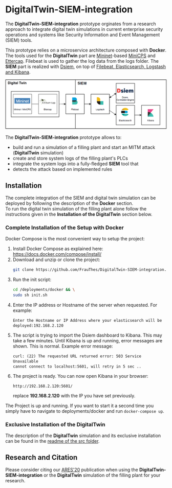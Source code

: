 # DigitalTwin-SIEM-integration

The **DigitalTwin-SIEM-integration** prototype orginates from a research approach to integrate digital twin simulations 
in current enterprise security operations and systems like Security Information and Event Management (SIEM) tools. 

This prototype relies on a microservice architecture composed with **Docker**. The tools used for the **DigitalTwin** part
are [Mininet](http://mininet.org)-based [MiniCPS](https://github.com/scy-phy/minicps) and [Ettercap](https://www.ettercap-project.org/). 
Filebeat is used to gather the log data from the logs folder.
The **SIEM** part is realized with [Dsiem](https://www.dsiem.org/), on top of [Filebeat, Elasticsearch, Logstash and Kibana](https://www.elastic.co/).

![microservice architecture](./misc/micro-service_architecture.PNG "microservice architecture")

The **DigitalTwin-SIEM-integration** prototype allows to:
 - build and run a simulation of a filling plant and start an MITM attack (**DigitalTwin** simulation)
 - create and store system logs of the filling plant's PLCs 
 - integrate the system logs into a fully-fledged **SIEM** tool that
 - detects the attack based on implemented rules


## Installation
The complete integration of the SIEM and digital twin simulation can be deployed by following the description of the **Docker** section.                                                                                         
To run the digital twin simulation of the filling plant alone follow the instructions given in the **Installation of the DigitalTwin** section below.

### Complete Installation of the Setup with Docker
Docker Compose is the most convenient way to setup the project:
1. Install Docker Compose as explained here: https://docs.docker.com/compose/install/
2. Download and unzip or clone the project:
    ```bash
    git clone https://github.com/FrauThes/DigitalTwin-SIEM-integration.git
    ```
3. Run the init script:
    ```bash
    cd /deployments/docker && \
    sudo sh init.sh
    ```
4. Enter the IP address or Hostname of the server when requested. For example:
    ```
    Enter the Hostname or IP Address where your elasticsearch will be deployed:192.168.2.120
    ```
5. The script is trying to import the Dsiem dashboard to Kibana. This may take a few minutes. Until Kibana is up and running, error messages are shown. This is normal. Example error message:
    ```
    curl: (22) The requested URL returned error: 503 Service Unavailable
    cannot connect to localhost:5601, will retry in 5 sec ..
    ```
6. The project is ready. You can now open Kibana in your browser:
    ```
    http://192.168.2.120:5601/
    ```
    replace **192.168.2.120** with the IP you have set previously.

The Project is up and running. If you want to start it a second time you simply have to navigate to deployments/docker and run `docker-compose up`.

### Exclusive Installation of the DigitalTwin 
 The description of the **DigitalTwin** simulation and its exclusive installation can be found 
 in the [readme of the src folder](src/README.md).



## Research and Citation
Please consider citing our [ARES'20](https://doi.org/10.1145/3407023.3407039) publication when using the **DigitalTwin-SIEM-integration** or the **DigitalTwin** simulation of the filling plant for your research.
